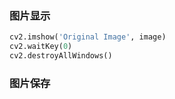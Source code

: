 ### 图片显示
```python
cv2.imshow('Original Image', image)
cv2.waitKey(0)
cv2.destroyAllWindows()
```
### 图片保存
```python

```